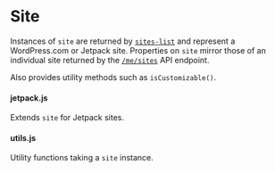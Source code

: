 Site
====

Instances of `site` are returned by [`sites-list`](/client/lib/sites-list) and represent a WordPress.com or Jetpack site. Properties on `site` mirror those of an individual site returned by the [`/me/sites`](https://developer.wordpress.com/docs/api/1.1/get/me/sites/) API endpoint.

Also provides utility methods such as `isCustomizable()`.

#### jetpack.js
Extends `site` for Jetpack sites.

#### utils.js
Utility functions taking a `site` instance.
